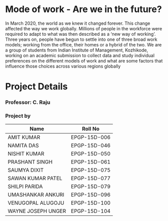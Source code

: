 # Mode of work - Are we in the future?

In March 2020, the world as we knew it changed forever. This change affected the way we work globally. Millions of people in the workforce were required to adapt to what was then described as a ‘new way of working’. Three years on, people have begun to settle into one of three broad work models; working from the office, their homes or a hybrid of the two. We are a group of students from Indian Institute of Management, Kozhikode, working on an academic submission to collect data and study individual preferences on the different models of work and what are some factors that influence those choices across various regions globally

# Project Details
### Professor: C. Raju

### Project by

| Name          | Roll No       |
| ------------- |:-------------:|
|  AMIT KUMAR    | EPGP-15D-006 |
|  NAMITA DAS    | EPGP-15D-046 |
|  NISHIT KUMAR    | EPGP-15D-050 |
|  PRASHANT SINGH    | EPGP-15D-061 |
|  SAUMYA DIXIT   | EPGP-15D-075 |
|  SAWAN KUMAR PATEL   | EPGP-15D-077 |
|  SHILPI PARIDA   | EPGP-15D-079 |
|  UMASHANKAR ANKURI   | EPGP-15D-096 |
|  VENUGOPAL ALUGOJU   | EPGP-15D-100 |
|  WAYNE JOSEPH UNGER   | EPGP-15D-104 |



























